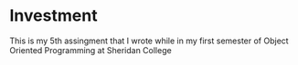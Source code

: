 # Investment
This is my 5th assingment that I wrote while in my first semester of Object Oriented Programming at Sheridan College 
